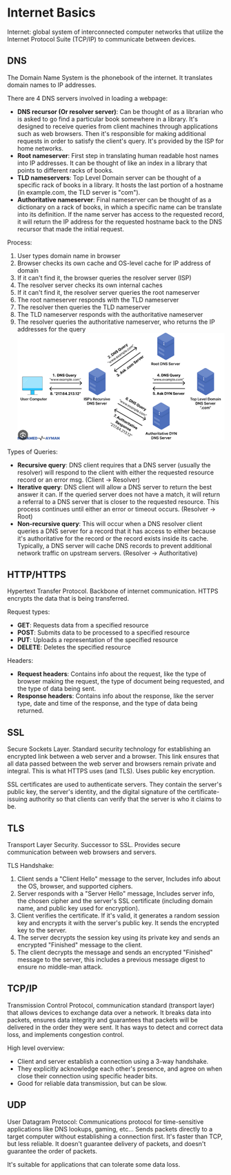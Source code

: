 # Internet Basics
Internet: global system of interconnected computer networks that utilize the Internet Protocol Suite (TCP/IP) to communicate between devices.

## DNS
The Domain Name System is the phonebook of the internet. It translates domain names to IP addresses.

There are 4 DNS servers involved in loading a webpage:
- **DNS recursor (Or resolver server)**: Can be thought of as a librarian who is asked to go find a particular book somewhere in a library. It's designed to receive queries from client machines through applications such as web browsers. Then it's responsible for making additional requests in order to satisfy the client's query. It's provided by the ISP for home networks.
- **Root nameserver**: First step in translating human readable host names into IP addresses. It can be thought of like an index in a library that points to different racks of books.
- **TLD nameservers**: Top Level Domain server can be thought of a specific rack of books in a library. It hosts the last portion of a hostname (in example.com, the TLD server is "com").
- **Authoritative nameserver**: Final nameserver can be thought of as a dictionary on a rack of books, in which a specific name can be translate into its definition. If the name server has access to the requested record, it will return the IP address for the requested hostname back to the DNS recursor that made the initial request.

Process:
1. User types domain name in browser
2. Browser checks its own cache and OS-level cache for IP address of domain
3. If it can't find it, the browser queries the resolver server (ISP)
4. The resolver server checks its own internal caches
5. If it can't find it, the resolver server queries the root nameserver
6. The root nameserver responds with the TLD nameserver
7. The resolver then queries the TLD nameserver
8. The TLD nameserver responds with the authoritative nameserver
9. The resolver queries the authoritative nameserver, who returns the IP addresses for the query
![](static/image.png)

Types of Queries:
- **Recursive query**: DNS client requires that a DNS server (usually the resolver) will respond to the client with either the requested resource record or an error msg. (Client -> Resolver)
- **Iterative query**: DNS client will allow a DNS server to return the best answer it can. If the queried server does not have a match, it will return a referral to a DNS server that is closer to the requested resource. This process continues until either an error or timeout occurs. (Resolver -> Root)
- **Non-recursive query**: This will occur when a DNS resolver client queries a DNS server for a record that it has access to either because it's authoritative for the record or the record exists inside its cache. Typically, a DNS server will cache DNS records to prevent additional network traffic on upstream servers. (Resolver -> Authoritative)

## HTTP/HTTPS
Hypertext Transfer Protocol. Backbone of internet communication. HTTPS encrypts the data that is being transferred. 

Request types:
- **GET**: Requests data from a specified resource
- **POST**: Submits data to be processed to a specified resource
- **PUT**: Uploads a representation of the specified resource
- **DELETE**: Deletes the specified resource

Headers:
- **Request headers**: Contains info about the request, like the type of browser making the request, the type of document being requested, and the type of data being sent.
- **Response headers**: Contains info about the response, like the server type, date and time of the response, and the type of data being returned.

## SSL
Secure Sockets Layer. Standard security technology for establishing an encrypted link between a web server and a browser. This link ensures that all data passed between the web server and browsers remain private and integral. This is what HTTPS uses (and TLS). Uses public key encryption.

SSL certificates are used to authenticate servers. They contain the server's public key, the server's identity, and the digital signature of the certificate-issuing authority so that clients can verify that the server is who it claims to be.

## TLS
Transport Layer Security. Successor to SSL. Provides secure communication between web browsers and servers. 

TLS Handshake:
1. Client sends a "Client Hello" message to the server, Includes info about the OS, browser, and supported ciphers.
2. Server responds with a "Server Hello" message, Includes server info, the chosen cipher and the server's SSL certificate (including domain name, and public key used for encryption).
3. Client verifies the certificate. If it's valid, it generates a random session key and encrypts it with the server's public key. It sends the encrypted key to the server.
4. The server decrypts the session key using its private key and sends an encrypted "Finished" message to the client.
5. The client decrypts the message and sends an encrypted "Finished" message to the server, this includes a previous message digest to ensure no middle-man attack.

## TCP/IP
Transmission Control Protocol, communication standard (transport layer) that allows devices to exchange data over a network. It breaks data into packets, ensures data integrity and guarantees that packets will be delivered in the order they were sent. It has ways to detect and correct data loss, and implements congestion control.

High level overview: 
- Client and server establish a connection using a 3-way handshake.
- They explicitly acknowledge each other's presence, and agree on when close their connection using specific header bits.
- Good for reliable data transmission, but can be slow.

## UDP
User Datagram Protocol: Communications protocol for time-sensitive applications like DNS lookups, gaming, etc... Sends packets directly to a target computer without establishing a connection first. It's faster than TCP, but less reliable. It doesn't guarantee delivery of packets, and doesn't guarantee the order of packets.

It's suitable for applications that can tolerate some data loss. 